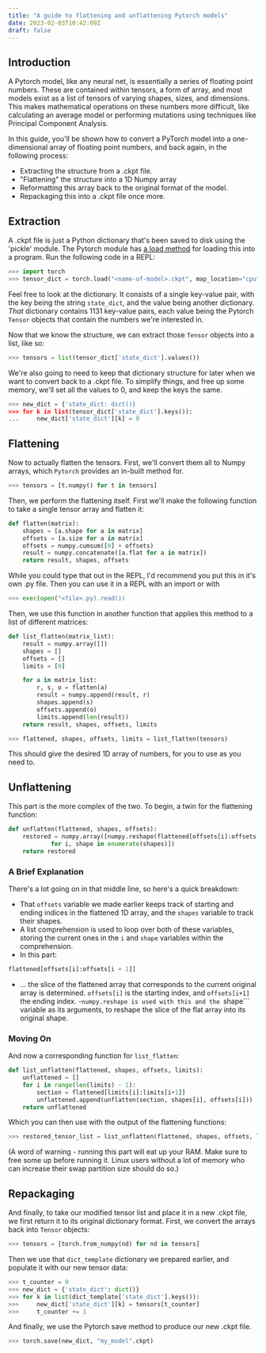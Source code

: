 ```yaml
---
title: "A guide to flattening and unflattening Pytorch models"
date: 2023-02-03T10:42:09Z
draft: false
---
```


## Introduction

A Pytorch model, like any neural net, is essentially a series of floating point numbers. These are contained within tensors, a form of array, and most models exist as a list of tensors of varying shapes, sizes, and dimensions. This makes mathematical operations on these numbers more difficult, like calculating an average model or performing mutations using techniques like Principal Component Analysis.

In this guide, you'll be shown how to convert a PyTorch model into a one-dimensional array of floating point numbers, and back again, in the following process:
- Extracting the structure from a .ckpt file.
- "Flattening" the structure into a 1D Numpy array 
- Reformatting this array back to the original format of the model.
- Repackaging this into a .ckpt file once more.

## Extraction

A .ckpt file is just a Python dictionary that's been saved to disk using the 'pickle' module. The Pytorch module has [a load method](https://pytorch.org/docs/stable/generated/torch.load.html#torch.load) for loading this into a program. Run the following code in a REPL:
```python
>>> import torch
>>> tensor_dict = torch.load("<name-of-model>.ckpt", map_location="cpu")
```

Feel free to look at the dictionary. It consists of a single key-value pair, with the key being the string ```state_dict```, and the value being another dictionary. _That_ dictionary contains 1131 key-value pairs, each value being the Pytorch ```Tensor``` objects that contain the numbers we're interested in.

Now that we know the structure, we can extract those ```Tensor``` objects into a list, like so:

```python
>>> tensors = list(tensor_dict['state_dict'].values()) 
```
We're also going to need to keep that dictionary structure for later when we want to convert back to a .ckpt file. To simplify things, and free up some memory, we'll set all the values to 0, and keep the keys the same.
```python
>>> new_dict = {'state_dict: dict()} 
>>> for k in list(tensor_dict['state_dict'].keys()): 
... 	new_dict['state_dict'][k] = 0 
```

## Flattening

Now to actually flatten the tensors. First, we'll convert them all to Numpy arrays, which ```Pytorch``` provides an in-built method for.

```python
>>> tensors = [t.numpy() for t in tensors]
```

Then, we perform the flattening itself. First we'll make the following function to take a single tensor array and flatten it:

```python
def flatten(matrix):
    shapes = [a.shape for a in matrix]
    offsets = [a.size for a in matrix]
    offsets = numpy.cumsum([0] + offsets)
    result = numpy.concatenate([a.flat for a in matrix])
    return result, shapes, offsets
```

While you could type that out in the REPL, I'd recommend you put this in it's own .py file. Then you can use it in a REPL with an import or with 

```python
>>> exec(open("<file>.py).read())
```

Then, we use this function in another function that applies this method to a list of different matrices:

```python
def list_flatten(matrix_list):
    result = numpy.array([])
    shapes = []
    offsets = []
    limits = [0]

    for a in matrix_list:
        r, s, o = flatten(a)
        result = numpy.append(result, r)
        shapes.append(s)
        offsets.append(o)
        limits.append(len(result))
    return result, shapes, offsets, limits
```
```python
>>> flattened, shapes, offsets, limits = list_flatten(tensors)
```
This should give the desired 1D array of numbers, for you to use as you need to.

## Unflattening

This part is the more complex of the two. To begin, a twin for the flattening function:
```python
def unflatten(flattened, shapes, offsets):
    restored = numpy.array([numpy.reshape(flattened[offsets[i]:offsets[i + 1]], shape)
            for i, shape in enumerate(shapes)])
    return restored
```

### A Brief Explanation
There's a lot going on in that middle line, so here's a quick breakdown:
- That ```offsets``` variable we made earlier keeps track of starting and ending indices in the flattened 1D array, and the ```shapes``` variable to track their shapes. 
- A list comprehension is used to loop over both of these variables, storing the current ones in the ```i``` and ```shape``` variables within the comprehension.
- In this part:
```python
flattened[offsets[i]:offsets[i + 1]]
```
- ... the slice of the flattened array that corresponds to the current original array is determined. ```offsets[i]``` is the starting index, and ```offsets[i+1]``` the ending index.
-```numpy.reshape is used with this and the ```shape``` variable as its arguments, to reshape the slice of the flat array into its original shape.

### Moving On
And now a corresponding function for ```list_flatten```:
```python
def list_unflatten(flattened, shapes, offsets, limits):
    unflattened = []
    for i in range(len(limits) - 1):
        section = flattened[limits[i]:limits[i+1]]
        unflattened.append(unflatten(section, shapes[i], offsets[i]))
    return unflattened
```
Which you can then use with the output of the flattening functions:
```python
>>> restored_tensor_list = list_unflatten(flattened, shapes, offsets, limits)
``` 
(A word of warning - running this part will eat up your RAM. Make sure to free some up before running it. Linux users without a lot of memory who can increase their swap partition size should do so.)

## Repackaging

And finally, to take our modified tensor list and place it in a new .ckpt file, we first return it to its original dictionary format. First, we convert the arrays back into ```Tensor``` objects:

```python
>>> tensors = [torch.from_numpy(nd) for nd in tensors]
```
Then we use that ```dict_template``` dictionary we prepared earlier, and populate it with our new tensor data:

```python
>>> t_counter = 0
>>> new_dict = {'state_dict': dict()}
>>> for k in list(dict_template['state_dict'].keys()):
>>> 	new_dict['state_dict'][k] = tensors[t_counter]
>>>     t_counter += 1
```

And finally, we use the Pytorch save method to produce our new .ckpt file.

```python
>>> torch.save(new_dict, "my_model".ckpt)
```

